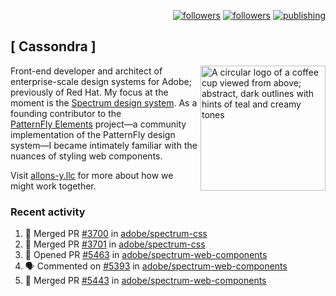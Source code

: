 <p align="right"><a rel="me" href="https://front-end.social/@castastrophe">
    <img alt="followers" title="Follow me on Mastodon" src="https://img.shields.io/mastodon/follow/109297102751309835?domain=https%3A%2F%2Ffront-end.social&label=Follow&logo=mastodon&logoColor=white&style=for-the-badge&labelColor=008080&color=006969"/></a>
  <a href="https://codepen.io/castastrophe/">
    <img alt="followers" title="Follow me on CodePen" src="https://img.shields.io/badge/23-1?color=640464&labelColor=7c007c&style=for-the-badge&logo=codepen&label=Follow"/></a>
<a href="https://castastrophe.medium.com/">
    <img alt="publishing" title="View articles on Medium" src="https://img.shields.io/badge/107-1?color=666&labelColor=444&label=subscribe&logo=medium&logoColor=white&style=for-the-badge"/></a>
</p>

## [&nbsp;Cassondra&nbsp;]

<img align="right" src="https://github-production-user-asset-6210df.s3.amazonaws.com/1840295/253016758-ba468774-1cd3-42c2-8f43-947b5eeb5edf.png" height="200" alt="A circular logo of a coffee cup viewed from above; abstract, dark outlines with hints of teal and creamy tones">

Front-end developer and architect of enterprise-scale design systems for Adobe; previously of Red Hat. My focus at the moment is the [Spectrum design system](https://github.com/adobe/spectrum-css). As a founding contributor to the [PatternFly&nbsp;Elements](https://github.com/patternfly/patternfly-elements) project&mdash;a community implementation of the PatternFly design system&mdash;I became intimately familiar with the nuances of styling web components.

Visit [allons-y.llc](http://allons-y.llc/) for more about how we might work together.

### Recent activity

<!--START_SECTION:activity-->
1. 🎉 Merged PR [#3700](https://github.com/adobe/spectrum-css/pull/3700) in [adobe/spectrum-css](https://github.com/adobe/spectrum-css)
2. 🎉 Merged PR [#3701](https://github.com/adobe/spectrum-css/pull/3701) in [adobe/spectrum-css](https://github.com/adobe/spectrum-css)
3. 💪 Opened PR [#5463](https://github.com/adobe/spectrum-web-components/pull/5463) in [adobe/spectrum-web-components](https://github.com/adobe/spectrum-web-components)
4. 🗣 Commented on [#5393](https://github.com/adobe/spectrum-web-components/pull/5393#issuecomment-2866954333) in [adobe/spectrum-web-components](https://github.com/adobe/spectrum-web-components)
5. 🎉 Merged PR [#5443](https://github.com/adobe/spectrum-web-components/pull/5443) in [adobe/spectrum-web-components](https://github.com/adobe/spectrum-web-components)
<!--END_SECTION:activity-->
